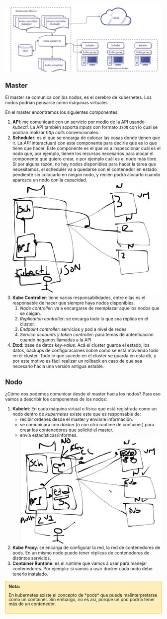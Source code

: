 
![arquitectura](https://github.com/jorgejcabrera/Kubernetes/blob/main/1-Arquitectura/img/Captura%20desde%202023-12-10%2022-27-28.png)

## Master
El master se comunica con los nodos, es el cerebro de kubernetes. Los nodos podrían pensarse como máquinas virtuales.

En el master encontramos los siguientes componentes:
1. **API**: me comunicaré con un servicio por medio de la API usando _kubectl_. La API también soporta _inputs_ con formato `JSON` con lo cual se podrían realizar _http calls_ convencionales.
2. **Scheduler**: es el que se encarga de colocar las cosas donde tienen que ir. La _API_ interactuará con este componente para decirle qué es lo que tiene que hacer. Este componente es el que va a inspeccionar cuál es el nodo que, por ejemplo, tienen los recursos necesarios para alocar el componente que quiero crear, o por ejemplo cuál es el nodo más libre.  Si por alguna razón, no hay nodos disponibles para hacer la tarea que necesitamos, el scheduler va a quedarse con el contenedor en estado pendiente sin colocarlo en ningún nodo, y recién podrá alocarlo cuando aparezca un nodo con la capacidad. 
![scheduler](https://github.com/jorgejcabrera/Kubernetes/blob/main/1-Arquitectura/img/Captura%20desde%202023-12-10%2022-40-47.png)
3. **Kube Controller**: tiene varias responsabilidades, entre ellas es el responsable de hacer que siempre haya nodos disponibles. 
	1. _Node controller_: va a encargarse de reemplazar aquellos nodos que se caigan.
	2. _Replication controller_: se encarga todo lo que sea réplica en el cluster.
	3. _Endpoint controller_: servicios y pod a nivel de redes
	4. _Service accounts y token controller_: para temas de autenticación cuando hagamos llamadas a la API
4. **Etcd**: base de datos _key-value_. Acá el cluster guarda el estado, los datos, backups de configuraciones sobre como se está moviendo todo en el cluster. Todo lo que sucede en el cluster se guarda en esta db, y por este motivo es fácil realizar un rollback en caso de que sea necesario hacia una versión antigua estable.

## Nodo
¿Cómo nos podemos comunicar desde el master hacia los nodos? Para eso vamos a describir los componentes de los nodos:
1. **Kubelet**: En cada máquina virtual o física que está registrada como un nodo dentro de _kubernetes_ existe este  que es responsable de:
	- recibir ordenes desde el master y enviarle información.
	- se comunicará con _docker_ (o con otro runtime de container) para crear los contenedores que solicitó el master.
	- envía estadísticas/informes.
![node](https://github.com/jorgejcabrera/Kubernetes/blob/main/1-Arquitectura/img/Captura%20desde%202023-12-10%2023-00-59.png)
2. **Kube Proxy**: se encarga de configurar la red, la red de contenedores de pods. En un mismo nodo puedo tener réplicas de  contenedores de distintos servicios.
3. **Container Runtime**: es el runtime que vamos a usar para manejar contenedores. Por ejemplo: si vamos a usar docker cada nodo debe tenerlo instalado.

<div style="background-color: #ffeeba; padding: 10px; border: 1px solid #ffc107; border-radius: 5px; line-height: 1.0;">
    <strong>Nota:</strong>
    <p>En kubernetes existe el concepto de *pods* que puede malinterpretarse como un container. Sin embargo, no es así, porque un pod podría tener más de un contenedor.</p>
</div>
